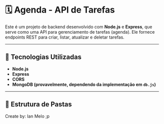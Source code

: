 # 🗓️ Agenda - API de Tarefas

Este é um projeto de backend desenvolvido com **Node.js** e **Express**, que serve como uma API para gerenciamento de tarefas (agenda). Ele fornece endpoints REST para criar, listar, atualizar e deletar tarefas.

---

## 🚀 Tecnologias Utilizadas

- **Node.js**
- **Express**
- **CORS**
- **MongoDB (provavelmente, dependendo da implementação em `db.js`)**

---

## 📁 Estrutura de Pastas

Create by: Ian Melo ;p

